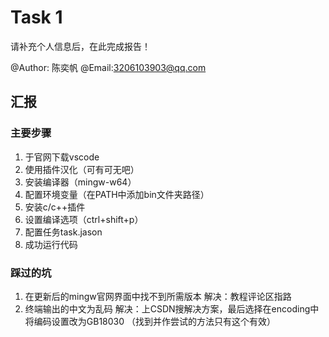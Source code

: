 # Task 1

请补充个人信息后，在此完成报告！

@Author:  陈奕帆
@Email:3206103903@qq.com

## 汇报
### 主要步骤
1. 于官网下载vscode
2. 使用插件汉化（可有可无吧）
3. 安装编译器（mingw-w64）
4. 配置环境变量（在PATH中添加bin文件夹路径）
5. 安装c/c++插件
6. 设置编译选项（ctrl+shift+p）
7. 配置任务task.jason
8. 成功运行代码
### 踩过的坑
1. 在更新后的mingw官网界面中找不到所需版本
   解决：教程评论区指路
2. 终端输出的中文为乱码
   解决：上CSDN搜解决方案，最后选择在encoding中将编码设置改为GB18030
   （找到并作尝试的方法只有这个有效）